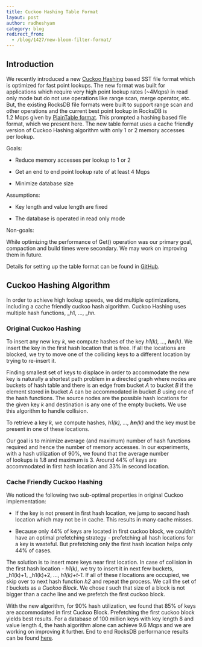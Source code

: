 ```yaml
---
title: Cuckoo Hashing Table Format
layout: post
author: radheshyam
category: blog
redirect_from:
  - /blog/1427/new-bloom-filter-format/
---
```


## Introduction




We recently introduced a new [Cuckoo Hashing](http://en.wikipedia.org/wiki/Cuckoo_hashing) based SST file format which is optimized for fast point lookups. The new format was built for applications which require very high point lookup rates (~4Mqps) in read only mode but do not use operations like range scan, merge operator, etc. But, the existing RocksDB file formats were built to support range scan and other operations and the current best point lookup in RocksDB is 1.2 Mqps given by [PlainTable](https://github.com/facebook/rocksdb/wiki/PlainTable-Format)[ format](https://github.com/facebook/rocksdb/wiki/PlainTable-Format). This prompted a hashing based file format, which we present here. The new table format uses a cache friendly version of Cuckoo Hashing algorithm with only 1 or 2 memory accesses per lookup.




Goals:







  * Reduce memory accesses per lookup to 1 or 2


  * Get an end to end point lookup rate of at least 4 Mqps


  * Minimize database size




Assumptions:







  * Key length and value length are fixed


  * The database is operated in read only mode




Non-goals:




While optimizing the performance of Get() operation was our primary goal, compaction and build times were secondary. We may work on improving them in future.




Details for setting up the table format can be found in [GitHub](https://github.com/facebook/rocksdb/wiki/CuckooTable-Format).





## Cuckoo Hashing Algorithm




In order to achieve high lookup speeds, we did multiple optimizations, including a cache friendly cuckoo hash algorithm. Cuckoo Hashing uses multiple hash functions, _h1, ..., __hn._





### Original Cuckoo Hashing




To insert any new key _k_, we compute hashes of the key _h1(k), ..., __hn__(k)_. We insert the key in the first hash location that is free. If all the locations are blocked, we try to move one of the colliding keys to a different location by trying to re-insert it.




Finding smallest set of keys to displace in order to accommodate the new key is naturally a shortest path problem in a directed graph where nodes are buckets of hash table and there is an edge from bucket _A_ to bucket _B_ if the element stored in bucket _A_ can be accommodated in bucket _B_ using one of the hash functions. The source nodes are the possible hash locations for the given key _k_ and destination is any one of the empty buckets. We use this algorithm to handle collision.




To retrieve a key _k_, we compute hashes, _h1(k), ..., __hn__(k)_ and the key must be present in one of these locations.




Our goal is to minimize average (and maximum) number of hash functions required and hence the number of memory accesses. In our experiments, with a hash utilization of 90%, we found that the average number of lookups is 1.8 and maximum is 3. Around 44% of keys are accommodated in first hash location and 33% in second location.





### Cache Friendly Cuckoo Hashing




We noticed the following two sub-optimal properties in original Cuckoo implementation:







  * If the key is not present in first hash location, we jump to second hash location which may not be in cache. This results in many cache misses.


  * Because only 44% of keys are located in first cuckoo block, we couldn't have an optimal prefetching strategy - prefetching all hash locations for a key is wasteful. But prefetching only the first hash location helps only 44% of cases.




The solution is to insert more keys near first location. In case of collision in the first hash location - _h1(k)_, we try to insert it in next few buckets, _h1(k)+1, _h1(k)+2, _..., h1(k)+t-1_. If all of these _t_ locations are occupied, we skip over to next hash function _h2_ and repeat the process. We call the set of _t_ buckets as a _Cuckoo Block_. We chose _t_ such that size of a block is not bigger than a cache line and we prefetch the first cuckoo block.




With the new algorithm, for 90% hash utilization, we found that 85% of keys are accommodated in first Cuckoo Block. Prefetching the first cuckoo block yields best results. For a database of 100 million keys with key length 8 and value length 4, the hash algorithm alone can achieve 9.6 Mqps and we are working on improving it further. End to end RocksDB performance results can be found [here](https://github.com/facebook/rocksdb/wiki/CuckooTable-Format).
